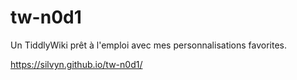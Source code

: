 # tw-n0d1
Un TiddlyWiki prêt à l'emploi avec mes personnalisations favorites.

https://silvyn.github.io/tw-n0d1/
